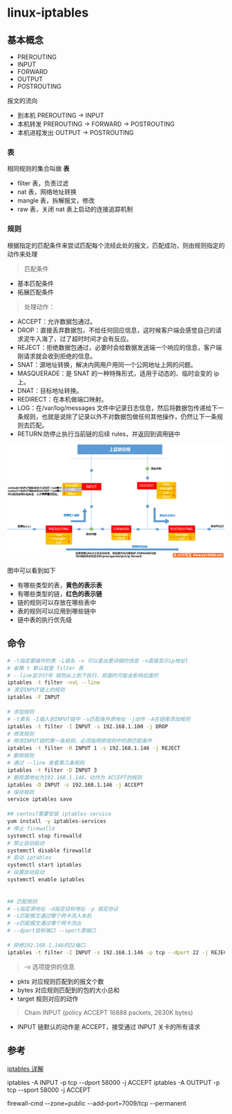 # linux-iptables

## 基本概念

- PREROUTING
- INPUT
- FORWARD
- OUTPUT
- POSTROUTING

报文的流向

- 到本机 PREROUTING -> INPUT
- 本机转发 PREROUTING -> FORWARD -> POSTROUTING
- 本机进程发出 OUTPUT -> POSTROUTING

### 表

相同规则的集合叫做 **表**

- filter 表，负责过滤
- nat 表，网络地址转换
- mangle 表，拆解报文，修改
- raw 表，关闭 nat 表上启动的连接追踪机制

### 规则

根据指定的匹配条件来尝试匹配每个流经此处的报文，匹配成功，则由规则指定的动作来处理

> 匹配条件

- 基本匹配条件
- 拓展匹配条件

> 处理动作：

- ACCEPT：允许数据包通过。
- DROP：直接丢弃数据包，不给任何回应信息，这时候客户端会感觉自己的请求泥牛入海了，过了超时时间才会有反应。
- REJECT：拒绝数据包通过，必要时会给数据发送端一个响应的信息，客户端刚请求就会收到拒绝的信息。
- SNAT：源地址转换，解决内网用户用同一个公网地址上网的问题。
- MASQUERADE：是 SNAT 的一种特殊形式，适用于动态的、临时会变的 ip 上。
- DNAT：目标地址转换。
- REDIRECT：在本机做端口映射。
- LOG：在/var/log/messages 文件中记录日志信息，然后将数据包传递给下一条规则，也就是说除了记录以外不对数据包做任何其他操作，仍然让下一条规则去匹配。
- RETURN:防停止执行当前链的后续 rules，并返回到调用链中

![iptables-chain](./media/021217_0051_6.png)

图中可以看到如下

- 有哪些类型的表，**黄色的表示表**
- 有哪些类型的链，**红色的表示链**
- 链的规则可以存放在哪些表中
- 表的规则可以应用到哪些链中
- 链中表的执行优先级

## 命令

```bash
# -t指定要操作的表 -L链名 -v 可以查出更详细的信息 -n直接显示ip地址l
# 省略 t 默认就是 filter 表
# --line显示行号 规则从上到下执行，前面的可能会影响后面的
iptables -t filter -nvL --line
# 清空INPUT链上的规则
iptables -F INPUT

# 添加规则
# -t表名 -I插入到INPUT链中 -s匹配条件原地址 -j动作 -A在链尾添加规则
iptables -t filter -I INPUT -s 192.168.1.100 -j DROP
# 修改规则
# 修改INPUT链的第一条规则，必须指明原规则中的原匹配条件
iptables -t filter -R INPUT 1 -s 192.168.1.146 -j REJECT
# 删除规则
# 通过 --line 查看第几条规则
iptables -t filter -D INPUT 3
# 删除源地址为192.168.1.146，动作为 ACCEPT的规则
iptables -D INPUT -s 192.168.1.146 -j ACCEPT
# 保存规则
service iptables save

## centos7需要安装 iptables-service
yum install -y iptables-services
# 停止 firewalld
systemctl stop firewalld
# 禁止自动启动
systemctl disable firewalld
# 启动 iptables
systemctl start iptables
# 设置自动启动
systemctl enable iptables


## 匹配规则
# -s指定源地址 -d指定目标地址 -p 指定协议
# -i匹配报文通过哪个网卡流入本机
# -o匹配报文通过哪个网卡流出
# --dport目标端口 --sport源端口

# 拒绝192.168.1.146的22端口
iptables -t filter -I INPUT -s 192.168.1.146 -p tcp --dport 22 -j REJECT
```

> -v 选项提供的信息

- pkts 对应规则匹配到的报文个数
- bytes 对应规则匹配到的包的大小总和
- target 规则对应的动作

> Chain INPUT (policy ACCEPT 16888 packets, 2630K bytes)

- INPUT 链默认的动作是 ACCEPT，接受通过 INPUT 关卡的所有请求

## 参考

[iptables 详解](http://www.zsythink.net/archives/1199)

iptables -A INPUT -p tcp --dport 58000 -j ACCEPT
iptables -A OUTPUT -p tcp --sport 58000 -j ACCEPT

firewall-cmd --zone=public --add-port=7009/tcp --permanent
